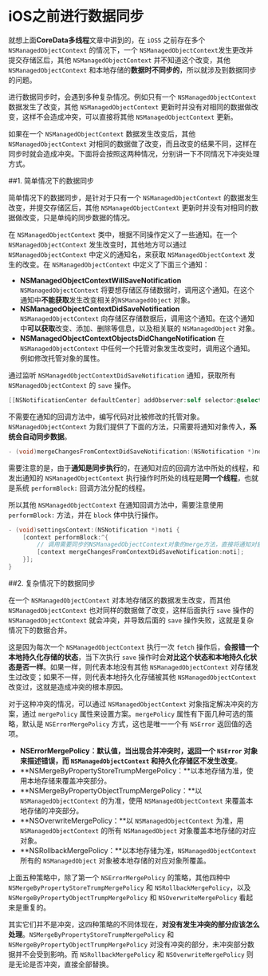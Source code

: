 # iOS之前进行数据同步

就想上面**CoreData多线程**文章中讲到的，在 `iOS5` 之前存在多个 `NSManagedObjectContext` 的情况下，一个 `NSManagedObjectContext`发生更改并提交存储区后，其他 `NSManagedObjectContext` 并不知道这个改变，其他 `NSManagedObjectContext` 和本地存储的**数据时不同步的**，所以就涉及到数据同步的问题。

进行数据同步时，会遇到多种复杂情况。例如只有一个 `NSManagedObjectContext` 数据发生了改变，其他 `NSManagedObjectContext` 更新时并没有对相同的数据做改变，这样不会造成冲突，可以直接将其他 `NSManagedObjectContext` 更新。

如果在一个 `NSManagedObjectContext` 数据发生改变后，其他 `NSManagedObjectContext` 对相同的数据做了改变，而且改变的结果不同，这样在同步时就会造成冲突。下面将会按照这两种情况，分别讲一下不同情况下冲突处理方式。

##1. 简单情况下的数据同步

简单情况下的数据同步，是针对于只有一个 `NSManagedObjectContext` 的数据发生改变，并提交存储区后，其他 `NSManagedObjectContext` 更新时并没有对相同的数据做改变，只是单纯的同步数据的情况。

在 `NSManagedObjectContext` 类中，根据不同操作定义了一些通知。在一个 `NSManagedObjectContext` 发生改变时，其他地方可以通过 `NSManagedObjectContext` 中定义的通知名，来获取 `NSManagedObjectContext` 发生的改变。在 `NSManagedObjectContext` 中定义了下面三个通知：

+ **NSManagedObjectContextWillSaveNotification** `NSManagedObjectContext` 将要想存储区存储数据时，调用这个通知。在这个通知中**不能获取**发生改变相关的`NSManagedObject` 对象。
+ **NSManagedObjectContextDidSaveNotification** `NSManagedObjectContext` 向存储区存储数据后，调用这个通知。在这个通知中**可以获取**改变、添加、删除等信息，以及相关联的 `NSManagedObject` 对象。
+ **NSManagedObjectContextObjectsDidChangeNotification** 在 `NSManagedObjectContext` 中任何一个托管对象发生改变时，调用这个通知。例如修改托管对象的属性。

通过监听 `NSManagedObjectContextDidSaveNotification` 通知，获取所有 `NSManagedObjectContext` 的 `save` 操作。

```Objective-C
[[NSNotificationCenter defaultCenter] addObserver:self selector:@selector(settingsContext:) name:NSManagedObjectContextDidSaveNotification object:nil];
```

不需要在通知的回调方法中，编写代码对比被修改的托管对象。`NSManagedObjectContext` 为我们提供了下面的方法，只需要将通知对象传入，**系统会自动同步数据**。

```Objective-C
- (void)mergeChangesFromContextDidSaveNotification:(NSNotification *)notification;
```

需要注意的是，由于**通知是同步执行**的，在通知对应的回调方法中所处的线程，和发出通知的 `NSManagedObjectContext` 执行操作时所处的线程是**同一个线程**，也就是系统 `performBlock:` 回调方法分配的线程。

所以其他 `NSManagedObjectContext` 在通知回调方法中，需要注意使用 `performBlock:` 方法，并在 `block` 体中执行操作。

```Objective-C
- (void)settingsContext:(NSNotification *)noti {
    [context performBlock:^{
        // 调用需要同步的NSManagedObjectContext对象的merge方法，直接将通知对象当做参数传进去即可，系统会完成同步操作
        [context mergeChangesFromContextDidSaveNotification:noti];
    }];
}
```

##2. 复杂情况下的数据同步

在一个 `NSManagedObjectContext` 对本地存储区的数据发生改变，而其他 `NSManagedObjectContext` 也对同样的数据做了改变，这样后面执行 `save` 操作的 `NSManagedObjectContext` 就会冲突，并导致后面的 `save` 操作失败，这就是复杂情况下的数据合并。

这是因为每次一个 `NSManagedObjectContext` 执行一次 `fetch` 操作后，**会报错一个本地持久化存储的状态**，当下次执行 `save` 操作时会**对比这个状态和本地持久化状态是否一样**。如果一样，则代表本地没有其他 `NSManagedObjectContext` 对存储发生过改变；如果不一样，则代表本地持久化存储被其他 `NSManagedObjectContext`改变过，这就是造成冲突的根本原因。

对于这种冲突的情况，可以通过 `NSManagedObjectContext` 对象指定解决冲突的方案，通过 `mergePolicy` 属性来设置方案。`mergePolicy` 属性有下面几种可选的策略，默认是 `NSErrorMergePolicy` 方式，这也是唯一一个有 `NSError` 返回值的选项。

+ **NSErrorMergePolicy：**默认值，当出现合并冲突时，返回一个 `NSError` 对象来描述错误，而 `NSManagedObjectContext` 和持久化存储区**不发生改变**。
+ **NSMergeByPropertyStoreTrumpMergePolicy：**以本地存储为准，使用本地存储来覆盖冲突部分。
+ **NSMergeByPropertyObjectTrumpMergePolicy：**以 `NSManagedObjectContext` 的为准，使用 `NSManagedObjectContext` 来覆盖本地存储的冲突部分。
+ **NSOverwriteMergePolicy：**以 `NSManagedObjectContext` 为准，用 `NSManagedObjectContext` 的所有 `NSManagedObject` 对象覆盖本地存储的对应对象。
+ **NSRollbackMergePolicy：**以本地存储为准，`NSManagedObjectContext` 所有的 `NSManagedObject` 对象被本地存储的对应对象所覆盖。

上面五种策略中，除了第一个 `NSErrorMergePolicy` 的策略，其他四种中 `NSMergeByPropertyStoreTrumpMergePolicy` 和 `NSRollbackMergePolicy`，以及 `NSMergeByPropertyObjectTrumpMergePolicy` 和 `NSOverwriteMergePolicy` 看起来是重复的。

其实它们并不是冲突，这四种策略的不同体现在，**对没有发生冲突的部分应该怎么处理**。`NSMergeByPropertyStoreTrumpMergePolicy` 和 `NSMergeByPropertyObjectTrumpMergePolicy` 对没有冲突的部分，未冲突部分数据并不会受到影响。而 `NSRollbackMergePolicy` 和 `NSOverwriteMergePolicy` 则是无论是否冲突，直接全部替换。
